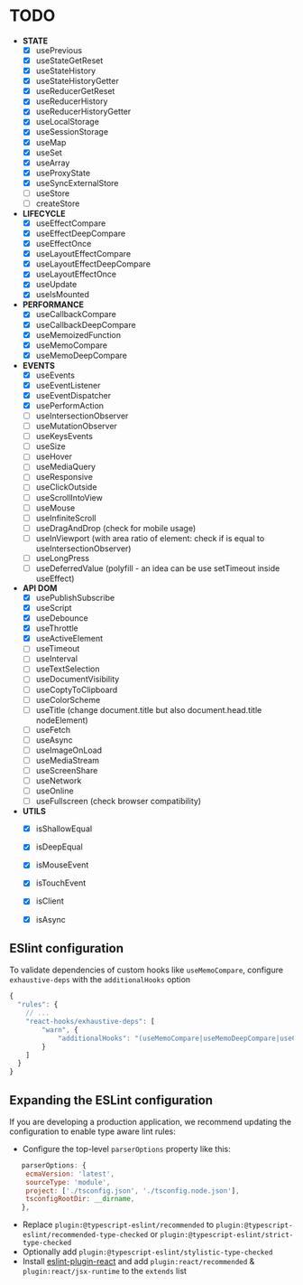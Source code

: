 # TODO
- __STATE__
	- [x] usePrevious
	- [x] useStateGetReset
	- [x] useStateHistory
	- [x] useStateHistoryGetter
	- [x] useReducerGetReset
	- [x] useReducerHistory
	- [x] useReducerHistoryGetter
	- [x] useLocalStorage
	- [x] useSessionStorage
	- [x] useMap
	- [x] useSet
	- [x] useArray
	- [x] useProxyState
	- [x] useSyncExternalStore
	- [ ] useStore
	- [ ] createStore

- __LIFECYCLE__
	- [x] useEffectCompare
	- [x] useEffectDeepCompare
	- [x] useEffectOnce
	- [x] useLayoutEffectCompare
	- [x] useLayoutEffectDeepCompare
	- [x] useLayoutEffectOnce
	- [x] useUpdate
	- [x] useIsMounted

- __PERFORMANCE__
	- [x] useCallbackCompare
	- [x] useCallbackDeepCompare
	- [x] useMemoizedFunction
	- [x] useMemoCompare
	- [x] useMemoDeepCompare

- __EVENTS__
	- [x] useEvents
	- [x] useEventListener
	- [x] useEventDispatcher
	- [x] usePerformAction
	- [ ] useIntersectionObserver
	- [ ] useMutationObserver
	- [ ] useKeysEvents
	- [ ] useSize
	- [ ] useHover
	- [ ] useMediaQuery
	- [ ] useResponsive
	- [ ] useClickOutside
	- [ ] useScrollIntoView
	- [ ] useMouse
	- [ ] useInfiniteScroll
	- [ ] useDragAndDrop (check for mobile usage)
	- [ ] useInViewport (with area ratio of element: check if is equal to useIntersectionObserver)
	- [ ] useLongPress
	- [ ] useDeferredValue (polyfill - an idea can be use setTimeout inside useEffect)

- __API DOM__
	- [x] usePublishSubscribe
	- [x] useScript
	- [x] useDebounce
	- [x] useThrottle
	- [x] useActiveElement
	- [ ] useTimeout
	- [ ] useInterval
	- [ ] useTextSelection
	- [ ] useDocumentVisibility
	- [ ] useCoptyToClipboard
	- [ ] useColorScheme
	- [ ] useTitle (change document.title but also document.head.title nodeElement)
	- [ ] useFetch
	- [ ] useAsync
	- [ ] useImageOnLoad
	- [ ] useMediaStream
	- [ ] useScreenShare
	- [ ] useNetwork
	- [ ] useOnline
	- [ ] useFullscreen (check browser compatibility)

- __UTILS__
	- [x] isShallowEqual
	- [x] isDeepEqual
	- [x] isMouseEvent
	- [x] isTouchEvent
	- [x] isClient
	- [x] isAsync


## ESlint configuration
To validate dependencies of custom hooks like `useMemoCompare`, configure `exhaustive-deps` with the `additionalHooks` option
```js
{
  "rules": {
    // ...
    "react-hooks/exhaustive-deps": [
		"warn", {
			"additionalHooks": "(useMemoCompare|useMemoDeepCompare|useCallbackCompare|useCallbackDeepCompare|useLayoutEffectCompare|useLayoutEffectDeepCompare|useInsertionEffectCompare|useInsertionEffectDeepCompare|useEffectCompare|useEffectDeepCompare)"
    	}
	]
  }
}
```

## Expanding the ESLint configuration

If you are developing a production application, we recommend updating the configuration to enable type aware lint rules:

- Configure the top-level `parserOptions` property like this:

```js
   parserOptions: {
    ecmaVersion: 'latest',
    sourceType: 'module',
    project: ['./tsconfig.json', './tsconfig.node.json'],
    tsconfigRootDir: __dirname,
   },
```

- Replace `plugin:@typescript-eslint/recommended` to `plugin:@typescript-eslint/recommended-type-checked` or `plugin:@typescript-eslint/strict-type-checked`
- Optionally add `plugin:@typescript-eslint/stylistic-type-checked`
- Install [eslint-plugin-react](https://github.com/jsx-eslint/eslint-plugin-react) and add `plugin:react/recommended` & `plugin:react/jsx-runtime` to the `extends` list
